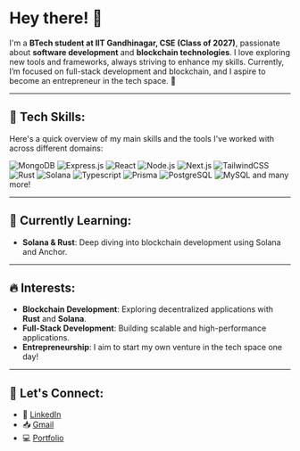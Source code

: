 # Hey there! 👋

I'm a **BTech student at IIT Gandhinagar, CSE (Class of 2027)**, passionate about **software development** and **blockchain technologies**. I love exploring new tools and frameworks, always striving to enhance my skills. Currently, I’m focused on full-stack development and blockchain, and I aspire to become an entrepreneur in the tech space. 🚀

---

## 🚀 Tech Skills:

Here's a quick overview of my main skills and the tools I've worked with across different domains:

![MongoDB](https://img.shields.io/badge/-MongoDB-47A248?logo=mongodb&logoColor=white)
![Express.js](https://img.shields.io/badge/-Express.js-000000?logo=express&logoColor=white)
![React](https://img.shields.io/badge/-React-61DAFB?logo=react&logoColor=white)
![Node.js](https://img.shields.io/badge/-Node.js-339933?logo=node.js&logoColor=white)
![Next.js](https://img.shields.io/badge/-Next.js-000000?logo=next.js&logoColor=white)
![TailwindCSS](https://img.shields.io/badge/-TailwindCSS-06B6D4?logo=tailwindcss&logoColor=white)
![Rust](https://img.shields.io/badge/-Rust-000000?logo=rust&logoColor=white)
![Solana](https://img.shields.io/badge/-Solana-8B72F9?logo=solana&logoColor=white)
![Typescript](https://img.shields.io/badge/-Typescript-3178C6?logo=typescript&logoColor=white)
![Prisma](https://img.shields.io/badge/-Prisma-2D3748?logo=prisma&logoColor=white)
![PostgreSQL](https://img.shields.io/badge/-PostgreSQL-4169E1?logo=postgresql&logoColor=white)
![MySQL](https://img.shields.io/badge/-MySQL-4479A1?logo=mysql&logoColor=white)
and many more!

---

## 🌱 Currently Learning:

- **Solana & Rust**: Deep diving into blockchain development using Solana and Anchor.

---

## 🔥 Interests:
- **Blockchain Development**: Exploring decentralized applications with **Rust** and **Solana**.
- **Full-Stack Development**: Building scalable and high-performance applications.
- **Entrepreneurship**: I aim to start my own venture in the tech space one day!

---

## 💬 Let's Connect:

- 💼 [LinkedIn](https://www.linkedin.com/in/mohit-panchal-18835to5329/)
- 📥 [Gmail](themohit27@gmail.com)
- 💻 [Portfolio](https://rayvego.notion.site/portfolio)
